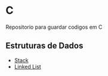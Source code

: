 # C
Repositorio para guardar codigos em C

## Estruturas de Dados
- [Stack](./Estrutura%20de%20Dados/Stack/stack.c)
- [Linked List](./Estrutura%20de%20Dados/Linked%20List/linkedList.c)